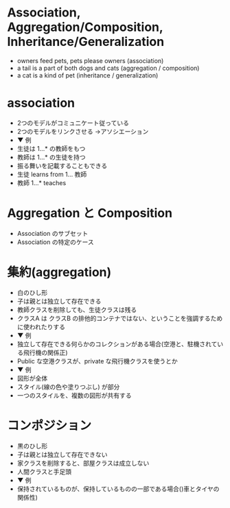 # Association, Aggregation/Composition, Inheritance/Generalization
* owners feed pets, pets please owners (association)
* a tail is a part of both dogs and cats (aggregation / composition)
* a cat is a kind of pet (inheritance / generalization)

# association
* 2つのモデルがコミュニケート従っている
* 2つのモデルをリンクさせる →アソシエーション
* ▼ 例
* 生徒は 1...* の教師をもつ
* 教師は 1...* の生徒を持つ
* 振る舞いを記載することもできる
* 生徒 learns from 1... 教師
* 教師 1...* teaches




# Aggregation と Composition
* Association のサブセット
* Association の特定のケース




# 集約(aggregation)
* 白のひし形
* 子は親とは独立して存在できる
* 教師クラスを削除しても、生徒クラスは残る
* クラスA は クラスB の排他的コンテナではない、ということを強調するために使われたりする
* ▼ 例
* 独立して存在できる何らかのコレクションがある場合(空港と、駐機されている飛行機の関係正)
* Public な空港クラスが、private な飛行機クラスを使うとか
* ▼ 例
* 図形が全体
* スタイル(線の色や塗りつぶし) が部分
* 一つのスタイルを、複数の図形が共有する


# コンポジション
* 黒のひし形
* 子は親とは独立して存在できない
* 家クラスを削除すると、部屋クラスは成立しない
* 人間クラスと手足頭
* ▼ 例
* 保持されているものが、保持しているものの一部である場合()車とタイヤの関係性)
